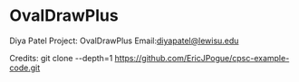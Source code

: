 # OvalDrawPlus

Diya Patel
Project: OvalDrawPlus
Email:diyapatel@lewisu.edu

Credits: git clone --depth=1 https://github.com/EricJPogue/cpsc-example-code.git
